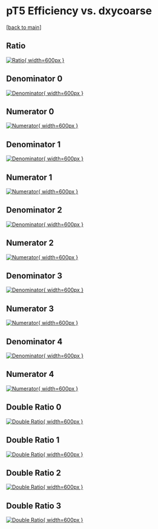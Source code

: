 # pT5 Efficiency vs. dxycoarse

[[back to main](./)]



## Ratio

[![Ratio](../mtv/var/pT5_base_321_1_eff_dxycoarse.png){ width=600px }](../mtv/var/pT5_base_321_1_eff_dxycoarse.pdf)

## Denominator 0

[![Denominator](../mtv/den/pT5_base_321_1_eff_dxycoarse_den0.png){ width=600px }](../mtv/den/pT5_base_321_1_eff_dxycoarse_den0.pdf)

## Numerator 0

[![Numerator](../mtv/num/pT5_base_321_1_eff_dxycoarse_num0.png){ width=600px }](../mtv/num/pT5_base_321_1_eff_dxycoarse_num0.pdf)

## Denominator 1

[![Denominator](../mtv/den/pT5_base_321_1_eff_dxycoarse_den1.png){ width=600px }](../mtv/den/pT5_base_321_1_eff_dxycoarse_den1.pdf)

## Numerator 1

[![Numerator](../mtv/num/pT5_base_321_1_eff_dxycoarse_num1.png){ width=600px }](../mtv/num/pT5_base_321_1_eff_dxycoarse_num1.pdf)

## Denominator 2

[![Denominator](../mtv/den/pT5_base_321_1_eff_dxycoarse_den2.png){ width=600px }](../mtv/den/pT5_base_321_1_eff_dxycoarse_den2.pdf)

## Numerator 2

[![Numerator](../mtv/num/pT5_base_321_1_eff_dxycoarse_num2.png){ width=600px }](../mtv/num/pT5_base_321_1_eff_dxycoarse_num2.pdf)

## Denominator 3

[![Denominator](../mtv/den/pT5_base_321_1_eff_dxycoarse_den3.png){ width=600px }](../mtv/den/pT5_base_321_1_eff_dxycoarse_den3.pdf)

## Numerator 3

[![Numerator](../mtv/num/pT5_base_321_1_eff_dxycoarse_num3.png){ width=600px }](../mtv/num/pT5_base_321_1_eff_dxycoarse_num3.pdf)

## Denominator 4

[![Denominator](../mtv/den/pT5_base_321_1_eff_dxycoarse_den4.png){ width=600px }](../mtv/den/pT5_base_321_1_eff_dxycoarse_den4.pdf)

## Numerator 4

[![Numerator](../mtv/num/pT5_base_321_1_eff_dxycoarse_num4.png){ width=600px }](../mtv/num/pT5_base_321_1_eff_dxycoarse_num4.pdf)

## Double Ratio 0

[![Double Ratio](../mtv/ratio/pT5_base_321_1_eff_dxycoarse_ratio0.png){ width=600px }](../mtv/ratio/pT5_base_321_1_eff_dxycoarse_ratio0.pdf)

## Double Ratio 1

[![Double Ratio](../mtv/ratio/pT5_base_321_1_eff_dxycoarse_ratio1.png){ width=600px }](../mtv/ratio/pT5_base_321_1_eff_dxycoarse_ratio1.pdf)

## Double Ratio 2

[![Double Ratio](../mtv/ratio/pT5_base_321_1_eff_dxycoarse_ratio2.png){ width=600px }](../mtv/ratio/pT5_base_321_1_eff_dxycoarse_ratio2.pdf)

## Double Ratio 3

[![Double Ratio](../mtv/ratio/pT5_base_321_1_eff_dxycoarse_ratio3.png){ width=600px }](../mtv/ratio/pT5_base_321_1_eff_dxycoarse_ratio3.pdf)

